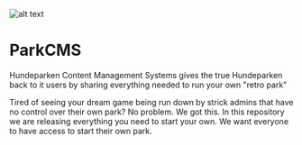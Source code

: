 ![alt text](https://i.imgur.com/cCiOvMV.png)
# ParkCMS
Hundeparken Content Management Systems gives the true Hundeparken back to it users by sharing everything needed to run your own "retro park"


Tired of seeing your dream game being run down by strick admins that have no control over their own park?
No problem. We got this. In this repository we are releasing everything you need to start your own. We want everyone to have access to start their own park. 
